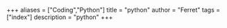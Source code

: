 +++
aliases = ["Coding","Python"]
title = "python"
author = "Ferret"
tags = ["index"]
description = "python"
+++